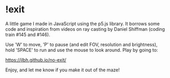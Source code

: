 # !exit
A little game I made in JavaScript using the p5.js library. It borrows some code and inspiration from videos on ray casting by Daniel Shiffman (coding train #145 and #146).

Use 'W' to move, 'P' to pause (and edit FOV, resolution and brightness), hold 'SPACE' to run and use the mouse to look around. Play by going to:

https://jlbh.github.io/no-exit/

Enjoy, and let me know if you make it out of the maze!
